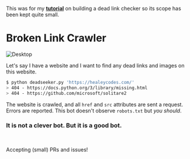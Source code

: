 This was for my **[tutorial](https://healeycodes.com/python/beginners/tutorial/webdev/2019/04/02/dead-link-bot.html)** on building a dead link checker so its scope has been kept quite small.

# Broken Link Crawler

![Desktop](https://github.com/healeycodes/Broken-Link-Crawler/blob/master/bot-in-action.gif)

Let's say I have a website and I want to find any dead links and images on this website.

```bash
$ python deadseeker.py 'https://healeycodes.com/'
> 404 - https://docs.python.org/3/library/missing.html
> 404 - https://github.com/microsoft/solitare2
```

The website is crawled, and all `href` and `src` attributes are sent a request. Errors are reported. This bot doesn't observe `robots.txt` but _you should_.



### It is not a clever bot. But it is a good bot.

<br>

Accepting (small) PRs and issues!
